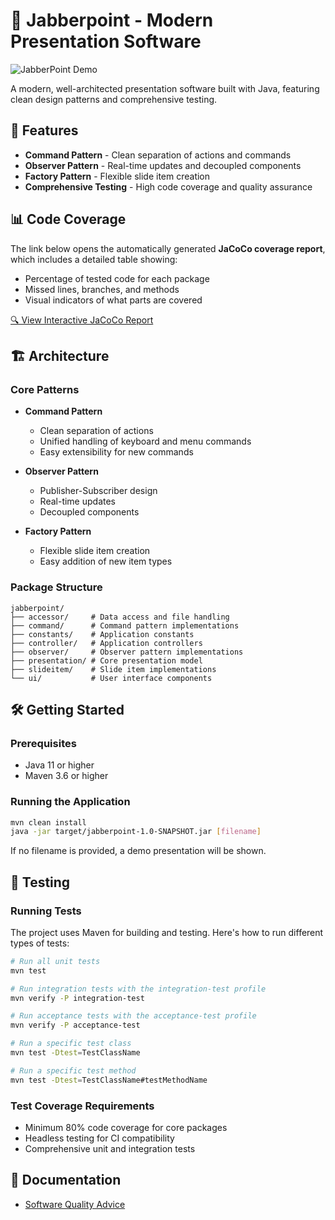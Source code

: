 # 🎯 Jabberpoint - Modern Presentation Software

![JabberPoint Demo](JabberPoint.gif)

A modern, well-architected presentation software built with Java, featuring clean design patterns and comprehensive testing.

## 🚀 Features

- **Command Pattern** - Clean separation of actions and commands
- **Observer Pattern** - Real-time updates and decoupled components
- **Factory Pattern** - Flexible slide item creation
- **Comprehensive Testing** - High code coverage and quality assurance

## 📊 Code Coverage

The link below opens the automatically generated **JaCoCo coverage report**, which includes a detailed table showing:
- Percentage of tested code for each package
- Missed lines, branches, and methods
- Visual indicators of what parts are covered

[🔍 View Interactive JaCoCo Report](https://hakanegeozerol.github.io/Jabberpoint-IT/coverage/index.html)


## 🏗️ Architecture

### Core Patterns

- **Command Pattern**
  - Clean separation of actions
  - Unified handling of keyboard and menu commands
  - Easy extensibility for new commands

- **Observer Pattern**
  - Publisher-Subscriber design
  - Real-time updates
  - Decoupled components

- **Factory Pattern**
  - Flexible slide item creation
  - Easy addition of new item types

### Package Structure

```
jabberpoint/
├── accessor/     # Data access and file handling
├── command/      # Command pattern implementations
├── constants/    # Application constants
├── controller/   # Application controllers
├── observer/     # Observer pattern implementations
├── presentation/ # Core presentation model
├── slideitem/    # Slide item implementations
└── ui/           # User interface components
```

## 🛠️ Getting Started

### Prerequisites
- Java 11 or higher
- Maven 3.6 or higher

### Running the Application
```bash
mvn clean install
java -jar target/jabberpoint-1.0-SNAPSHOT.jar [filename]
```

If no filename is provided, a demo presentation will be shown.

## 🧪 Testing

### Running Tests
The project uses Maven for building and testing. Here's how to run different types of tests:

```bash
# Run all unit tests
mvn test

# Run integration tests with the integration-test profile
mvn verify -P integration-test

# Run acceptance tests with the acceptance-test profile
mvn verify -P acceptance-test

# Run a specific test class
mvn test -Dtest=TestClassName

# Run a specific test method
mvn test -Dtest=TestClassName#testMethodName
```

### Test Coverage Requirements
- Minimum 80% code coverage for core packages
- Headless testing for CI compatibility
- Comprehensive unit and integration tests

## 📄 Documentation

- [Software Quality Advice](SQ_Advice.pdf)

